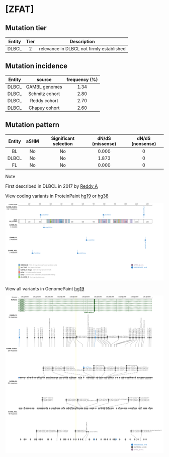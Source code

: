 # [ZFAT]

## Mutation tier

|Entity|Tier|Description                              |
|:------:|:----:|-----------------------------------------|
|DLBCL |2   |relevance in DLBCL not firmly established|
## Mutation incidence

|Entity|source        |frequency (%)|
|:------:|:--------------:|:-------------:|
|DLBCL |GAMBL genomes |1.34         |
|DLBCL |Schmitz cohort|2.80         |
|DLBCL |Reddy cohort  |2.70         |
|DLBCL |Chapuy cohort |2.60         |

## Mutation pattern

|Entity|aSHM|Significant selection|dN/dS (missense)|dN/dS (nonsense)|
|:------:|:----:|:---------------------:|:----------------:|:----------------:|
|BL    |No  |No                   |0.000           |0               |
|DLBCL |No  |No                   |1.873           |0               |
|FL    |No  |No                   |0.000           |0               |


> [!NOTE]
> First described in DLBCL in 2017 by [Reddy A](https://pubmed.ncbi.nlm.nih.gov/28985567)

View coding variants in ProteinPaint [hg19](https://www.bcgsc.ca/downloads/morinlab/GAMBL/test/genes/ZFAT_protein.html)  or [hg38](https://www.bcgsc.ca/downloads/morinlab/GAMBL/test/genes/ZFAT_protein_hg38.html)

![image](images/proteinpaint/ZFAT_NM_020863.svg)

View all variants in GenomePaint [hg19](https://www.bcgsc.ca/downloads/morinlab/GAMBL/test/genes/ZFAT.html)

![image](images/proteinpaint/ZFAT.svg)
